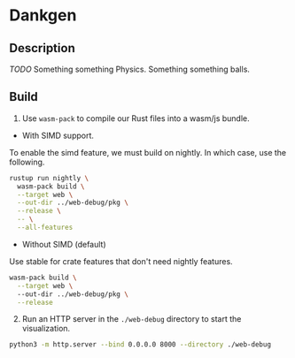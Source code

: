 # Dankgen

## Description

*TODO*
Something something Physics. Something something balls.

## Build

1. Use `wasm-pack` to compile our Rust files into a wasm/js bundle.

- With SIMD support.

To enable the simd feature, we must build on nightly. In which case, use the following.
```sh
rustup run nightly \
  wasm-pack build \
  --target web \
  --out-dir ../web-debug/pkg \
  --release \
  -- \
  --all-features
```

- Without SIMD (default)

Use stable for crate features that don't need nightly features.
```sh 
wasm-pack build \
  --target web \ 
  --out-dir ../web-debug/pkg \
  --release
```


2. Run an HTTP server in the `./web-debug` directory to start the visualization.

```sh
python3 -m http.server --bind 0.0.0.0 8000 --directory ./web-debug
```
